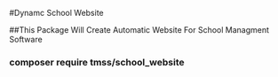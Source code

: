 #Dynamc School Website

##This Package Will Create Automatic Website For School Managment Software

### composer require tmss/school_website
